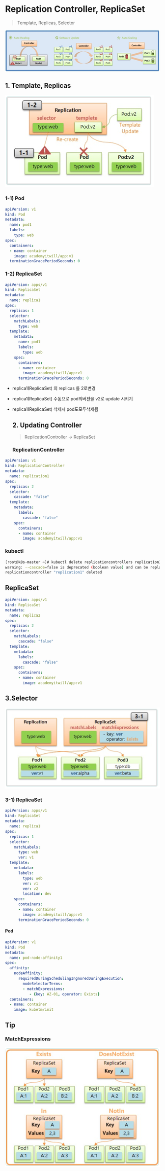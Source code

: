 # Replication Controller, ReplicaSet

> Template, Replicas, Selector 

![alt text](image-24.png)


  ## 1. Template, Replicas 
  
  ![alt text](image-25.png)

   ### 1-1) Pod 

```yaml
apiVersion: v1
kind: Pod
metadata:
  name: pod1
  labels:
    type: web
spec:
  containers:
  - name: container
    image: academyitwill/app:v1
  terminationGracePeriodSeconds: 0
```

   ### 1-2) ReplicaSet

```yml
apiVersion: apps/v1
kind: ReplicaSet
metadata:
  name: replica1
spec:
  replicas: 1
  selector:
    matchLabels:
      type: web
  template:
    metadata:
      name: pod1
      labels:
        type: web
    spec:
      containers:
      - name: container
        image: academyitwill/app:v1
      terminationGracePeriodSeconds: 0
```
- replica1(ReplicaSet) 의 replicas 를 2로변경
- replica1(ReplicaSet) 수동으로  pod의버젼을 v2로 update 시키기
- replica1(ReplicaSet) 삭제시 pod도모두삭제됨




  ## 2. Updating Controller

  > ReplicationController -> ReplicaSet

  ### ReplicationController 

```yml
apiVersion: v1
kind: ReplicationController
metadata:
  name: replication1
spec:
  replicas: 2
  selector:
    cascade: "false"
  template:
    metadata:
      labels:
        cascade: "false"
    spec:
      containers:
      - name: container
        image: academyitwill/app:v1
```
   ### kubectl 

  ```bash
  [root@k8s-master ~]# kubectl delete replicationcontrollers replication1 --cascade=false
warning: --cascade=false is deprecated (boolean value) and can be replaced with --cascade=orphan.
replicationcontroller "replication1" deleted
  ``` 
   ## ReplicaSet

```yml
apiVersion: apps/v1
kind: ReplicaSet
metadata:
  name: replica2
spec:
  replicas: 2
  selector:
    matchLabels:
      cascade: "false"
  template:
    metadata:
      labels:
        cascade: "false"
    spec:
      containers:
      - name: container
        image: academyitwill/app:v1
```

  ## 3.Selector

  ![alt text](image-26.png)

   ### 3-1) ReplicaSet

```yml
apiVersion: apps/v1
kind: ReplicaSet
metadata:
  name: replica1
spec:
  replicas: 1
  selector:
    matchLabels:
      type: web
      ver: v1
  template:
    metadata:
      labels:
        type: web
        ver: v1
        ver: v2
        location: dev
    spec:
      containers:
      - name: container
        image: academyitwill/app:v1
      terminationGracePeriodSeconds: 0
```
  #### Pod 

```yml
apiVersion: v1
kind: Pod
metadata:
  name: pod-node-affinity1
spec:
  affinity:
    nodeAffinity:
      requiredDuringSchedulingIngnoredDuringExecution:
        nodeSelectorTerms:
        - matchExpressions:
  	       - {key: AZ-01, operator: Exists}
  containers:
  - name: container
    image: kubetm/init
```

  ## Tip

   ### MatchExpressions 

  ![alt text](image-27.png)

